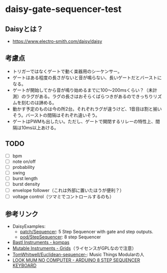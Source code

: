 # daisy-gate-sequencer-test

## Daisyとは？

* <https://www.electro-smith.com/daisy/daisy>

## 考慮点

* トリガーではなくゲートで動く楽器用のシーケンサー。
* ゲートはある程度の長さがないと音が鳴らない、長いゲートだとバーストになる。
* ゲートが開始してから音が鳴り始めるまでに100〜200msくらい？（未計測）のラグがある。ラグの長さはおそらくばらつきがあるのできっちりリズムを刻むのは諦める。
* 動かす予定のものは今の所2台。それぞれラグが違うけど、1音目は割と揃いそう。バーストの間隔はそれぞれ違いそう。
* ゲートはPWMも出したい。ただし、ゲートで開閉するリレーの特性上、間隔は10ms以上あける。

## TODO

- [ ] bpm
- [ ] note on/off
- [ ] probability
- [ ] swing
- [ ] burst length
- [ ] burst density
- [ ] envelope follower（これは外部に置いたほうが便利？）
- [ ] voltage control（ツマミでコントロールするのも）

## 参考リンク

* DaisyExamples:
    * [patch/Sequencer](https://github.com/electro-smith/DaisyExamples/tree/master/patch/Sequencer): 5 Step Sequencer with gate and step outputs.
    * [pod/StepSequencer](https://github.com/electro-smith/DaisyExamples/tree/master/pod/StepSequencer): 8 step Sequencer
* [Bastl Instruments - kompas](https://github.com/bastl-instruments/kompas)
* [Mutable Instruments - Grids](https://github.com/pichenettes/eurorack/tree/master/grids)（ライセンスがGPLなので注意）
* [TomWhitwell/Euclidean-sequencer-](https://github.com/TomWhitwell/Euclidean-sequencer-): Music Things Modularの人
* [LOOK MUM NO COMPUTER - ARDUINO 8 STEP SEQUENCER KEYBOARD](https://www.lookmumnocomputer.com/projects/#/sequencer-keyboard)
